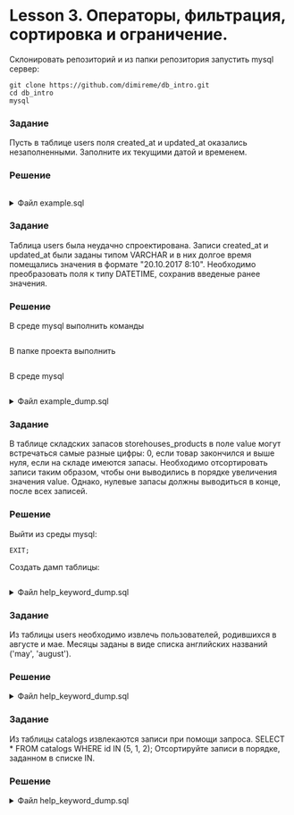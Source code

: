 # Lesson 3. Операторы, фильтрация, сортировка и ограничение.

Склонировать репозиторий и из папки репозитория запустить mysql сервер: 

```text
git clone https://github.com/dimireme/db_intro.git
cd db_intro
mysql
```

### Задание

Пусть в таблице users поля created_at и updated_at оказались незаполненными. Заполните их текущими датой и временем.

### Решение

```mysql

```

<details><summary>Файл example.sql</summary>
<p>

```mysql

```

</p>
</details>

### Задание

Таблица users была неудачно спроектирована. Записи created_at и updated_at были заданы типом VARCHAR и в них долгое время помещались значения в формате "20.10.2017 8:10". Необходимо преобразовать поля к типу DATETIME, сохранив введеные ранее значения.
 
### Решение

В среде mysql выполнить команды

```mysql

```

В папке проекта выполнить

```text
```

В среде mysql

```mysql

```

<details><summary>Файл example_dump.sql</summary>
<p>

```mysql

```

</p>
</details>

### Задание

В таблице складских запасов storehouses_products в поле value могут встречаться самые разные цифры: 0, если товар закончился и выше нуля, если на складе имеются запасы. Необходимо отсортировать записи таким образом, чтобы они выводились в порядке увеличения значения value. Однако, нулевые запасы должны выводиться в конце, после всех записей.

### Решение

Выйти из среды mysql:

```mysql
EXIT;
```

Создать дамп таблицы:

```text

```

<details><summary>Файл help_keyword_dump.sql</summary>
<p>

```mysql

```

</p>
</details>

### Задание

Из таблицы users необходимо извлечь пользователей, родившихся в августе и мае. Месяцы заданы в виде списка английских названий ('may', 'august').

### Решение


<details><summary>Файл help_keyword_dump.sql</summary>
<p>

```mysql

```

</p>
</details>

### Задание

Из таблицы catalogs извлекаются записи при помощи запроса. SELECT * FROM catalogs WHERE id IN (5, 1, 2); Отсортируйте записи в порядке, заданном в списке IN.

### Решение


<details><summary>Файл help_keyword_dump.sql</summary>
<p>

```mysql

```

</p>
</details>
